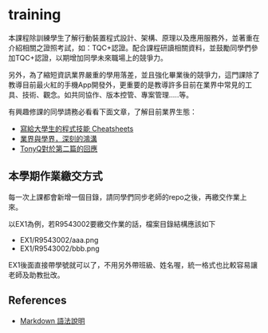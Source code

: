 # training

本課程除訓練學生了解行動裝置程式設計、架構、原理以及應用服務外，並著重在介紹相關之證照考試，如：TQC+認證。配合課程研讀相關資料，並鼓勵同學們參加TQC+認證，以期增加同學未來職場上的競爭力。

另外，為了縮短資訊業界嚴重的學用落差，並且強化畢業後的競爭力，這門課除了教導目前最火紅的手機App開發外，更重要的是教導許多目前在業界中常見的工具、技術、觀念。如共同協作、版本控管、專案管理.....等。

有興趣修課的同學請務必看看下面文章，了解目前業界生態：

* [寫給大學生的程式技能 Cheatsheets](http://blog.xdite.net/posts/2013/11/22/opensource-cheatsheets)
* [業界與學界，深刻的鴻溝](http://blog.caesarchi.com/2013/12/blog-post_22.html)
* [TonyQ對於第二篇的回應](https://www.facebook.com/notes/10151828753826709)

## 本學期作業繳交方式

每一次上課都會新增一個目錄，請同學們同步老師的repo之後，再繳交作業上來。

以EX1為例，若R9543002要繳交作業的話，檔案目錄結構應該如下

* EX1/R9543002/aaa.png
* EX1/R9543002/bbb.png

EX1後面直接帶學號就可以了，不用另外帶班級、姓名喔，統一格式也比較容易讓老師及助教批改。

## References

* [Markdown 語法說明](http://markdown.tw/)
